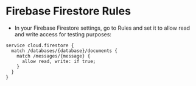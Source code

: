 # Firebase Firestore Rules
-  In your Firebase Firestore settings, go to Rules and set it to allow read and write access for testing purposes:

```
service cloud.firestore {
  match /databases/{database}/documents {
    match /messages/{message} {
      allow read, write: if true;
    }
  }
}
```


